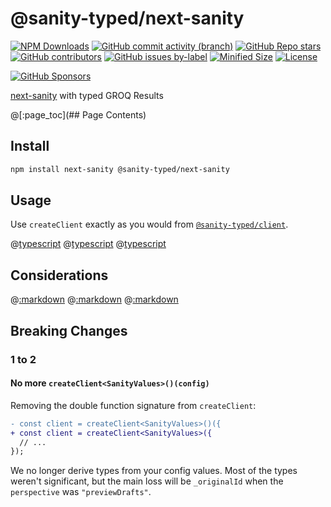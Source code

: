 # @sanity-typed/next-sanity

[![NPM Downloads](https://img.shields.io/npm/dw/@sanity-typed/next-sanity?style=flat&logo=npm)](https://www.npmjs.com/package/@sanity-typed/next-sanity)
[![GitHub commit activity (branch)](https://img.shields.io/github/commit-activity/m/saiichihashimoto/sanity-typed?style=flat&logo=github)](https://github.com/saiichihashimoto/sanity-typed/pulls?q=is%3Apr+is%3Aclosed)
[![GitHub Repo stars](https://img.shields.io/github/stars/saiichihashimoto/sanity-typed?style=flat&logo=github)](https://github.com/saiichihashimoto/sanity-typed/stargazers)
[![GitHub contributors](https://img.shields.io/github/contributors/saiichihashimoto/sanity-typed?style=flat&logo=github)](https://github.com/saiichihashimoto/sanity-typed/graphs/contributors)
[![GitHub issues by-label](https://img.shields.io/github/issues/saiichihashimoto/sanity-typed/help%20wanted?style=flat&logo=github&color=007286)](https://github.com/saiichihashimoto/sanity-typed/labels/help%20wanted)
[![Minified Size](https://img.shields.io/bundlephobia/min/@sanity-typed/next-sanity?style=flat)](https://www.npmjs.com/package/@sanity-typed/next-sanity?activeTab=code)
[![License](https://img.shields.io/github/license/saiichihashimoto/sanity-typed?style=flat)](LICENSE)

[![GitHub Sponsors](https://img.shields.io/github/sponsors/saiichihashimoto?style=flat&logo=githubsponsors)](https://github.com/sponsors/saiichihashimoto)

[next-sanity](https://github.com/sanity-io/next-sanity) with typed GROQ Results

@[:page_toc](## Page Contents)

## Install

```bash
npm install next-sanity @sanity-typed/next-sanity
```

## Usage

Use `createClient` exactly as you would from [`@sanity-typed/client`](../client).

@[typescript](../example-studio/schemas/product.ts)
@[typescript](../example-studio/sanity.config.ts)
@[typescript](../example-app/src/sanity/next-sanity-client.ts)

## Considerations

@[:markdown](../../docs/considerations/types-vs-content-lake.md)
@[:markdown](../../docs/considerations/evaluate-type-flakiness.md)
@[:markdown](../../docs/considerations/type-instantiation-is-excessively-deep-and-possibly-infinite-query.md)

## Breaking Changes

### 1 to 2

#### No more `createClient<SanityValues>()(config)`

Removing the double function signature from `createClient`:

```diff
- const client = createClient<SanityValues>()({
+ const client = createClient<SanityValues>({
  // ...
});
```

We no longer derive types from your config values. Most of the types weren't significant, but the main loss will be `_originalId` when the `perspective` was `"previewDrafts"`.
